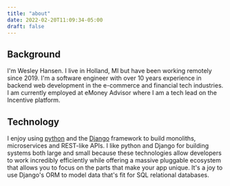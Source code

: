 ```yaml
---
title: "about"
date: 2022-02-20T11:09:34-05:00
draft: false
---
```


## Background

I'm Wesley Hansen. I live in Holland, MI but have been working remotely since
2019. I'm a software engineer with over 10 years experience in
backend web development in the e-commerce and financial tech industries. I am
currently employed at eMoney Advisor where I am a tech lead on the Incentive
platform.

## Technology

I enjoy using [python](https://www.python.org/) and the
[Django](https://www.djangoproject.com/) framework to build monoliths,
microservices and REST-like APIs. I like python and Django for
building systems both large and small because these technologies allow
developers to work incredibly efficiently while offering a massive pluggable
ecosystem that allows you to focus on the parts that make your app unique. It's
a joy to use Django's ORM to model data that's fit for SQL relational databases.
